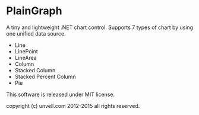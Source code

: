 PlainGraph
==========

A tiny and lightweight .NET chart control. Supports 7 types of chart by using one unified data source.

 - Line
 - LinePoint
 - LineArea
 - Column
 - Stacked Column
 - Stacked Percent Column
 - Pie

This software is released under MIT license.

copyright (c) unvell.com 2012-2015 all rights reserved.
